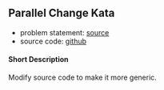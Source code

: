 ## Parallel Change Kata

- problem statement: [source](https://kata-log.rocks/parallel-change-kata)
- source code: [github](https://github.com/unclejamal/parallel-change)

#### Short Description
Modify source code to make it more generic.